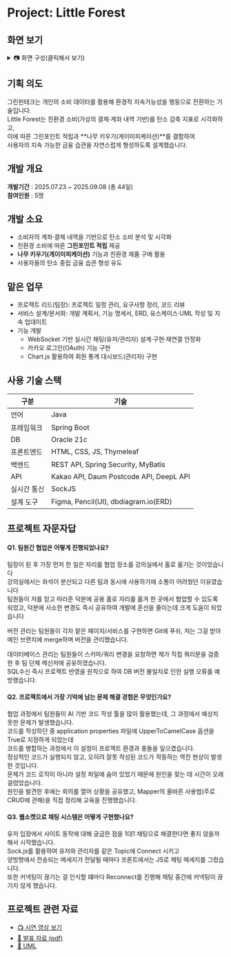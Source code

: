 # Project: Little Forest
## 화면 보기
<details>
<summary>📷 화면 구성(클릭해서 보기) </summary>


|구분 | 화면 | 미리보기 |
|----------|----------|----------|
|공통| 메인화면 | <img width="746" alt="image" src="https://github.com/user-attachments/assets/6c95713b-f8a5-45d2-8f28-81abb075366f" /> |
|공통| 회원가입 (주소api) | <img width="736" alt="image" src="https://github.com/user-attachments/assets/a63c4f22-351f-4f1b-9cf2-77495a53f5b2" /> |
|공통| 회사소개 (deeplapi) | <img width="749" height="353" alt="image" src="https://github.com/user-attachments/assets/c69ed595-ebd2-4a51-ad87-b41359c4900c" /> <img width="748" height="355" alt="image" src="https://github.com/user-attachments/assets/f7027617-4d7f-410b-b9e1-210869e166dc" /> <img width="746" height="355" alt="image" src="https://github.com/user-attachments/assets/f7f50b56-008b-4d6f-9d11-45536bc7129a" /> |
|공통| 적립방법 | <img width="741" height="357" alt="image" src="https://github.com/user-attachments/assets/8a2a88a6-7c8c-4e01-9127-9d2c8ea8a6e0" /> |
|유저| 유저채팅 | <img width="743" height="353" alt="image" src="https://github.com/user-attachments/assets/4b0193dc-6e41-40aa-b39d-199032c6cb70" /> |
|관리자| 관리자채팅| <img width="734" alt="image" src="https://github.com/user-attachments/assets/4a3681b6-f76b-4af9-bb9b-a54391470a99" /> |
|유저| 나의 지갑| <img width="750" alt="image" src="https://github.com/user-attachments/assets/cebe28e8-1a11-47d9-a746-792e7d503d28" /> |
|유저| 포인트 페이지 (다크모드) | <img width="750" alt="image" src="https://github.com/user-attachments/assets/7655bfd8-61e4-431e-9b09-cffaaaeaefeb" /> |
|유저| 기부하기 | <img width="750" alt="image" src="https://github.com/user-attachments/assets/7304c463-6872-4e76-a511-597c1f5811a7" /> <img width="750" alt="image" src="https://github.com/user-attachments/assets/abd40aa5-6683-48eb-acd2-4a65caa3b6e2" /> |
|유저| 포인트 선물하기 | <img width="939" height="489" alt="image" src="https://github.com/user-attachments/assets/a8533b00-eadc-40da-9436-0e70ec017ba7" /> |
|유저| 포인트 보상 (광고보기) | <img width="734" height="353" alt="image" src="https://github.com/user-attachments/assets/8fb213cb-c670-4eda-8576-5500eaf88d0d" /> |
|유저| 결제내역 | <img width="750" alt="image" src="https://github.com/user-attachments/assets/ebd3e3b7-aa2b-4999-8f33-78757fc65fc8" /> |
|유저| 탄소중립포인트 조회 (codef api) | <img width="800" alt="image" src="https://github.com/user-attachments/assets/3e310db2-d359-4e80-800a-8a51e0b81a4d" /> <img width="939" height="398" alt="image" src="https://github.com/user-attachments/assets/57d90ae7-59d9-4cb0-a458-77a82b214710" /> |
|유저| 나무키우기 | <img width="727" height="353" alt="image" src="https://github.com/user-attachments/assets/28763204-a6a3-4d5b-8893-591e5d7eccac" /> <img width="729" height="352" alt="image" src="https://github.com/user-attachments/assets/aabe8c4e-0b32-43e6-8520-8741f818a189" /> |
|유저| 나무키우기 (출석보상) | <img width="711" height="354" alt="image" src="https://github.com/user-attachments/assets/1a7b7dd3-69a9-45c6-a3ee-ccc215bc1875" /> |
|유저| 나무키우기 (비료구매) |<img width="715" height="353" alt="image" src="https://github.com/user-attachments/assets/66a2d028-e088-45b3-88ba-fb50acebe37d" /> |
|유저| 나무키우기 (랜덤잡초) | <img width="719" height="350" alt="image" src="https://github.com/user-attachments/assets/413bc60e-c334-47ce-b593-d3e86586ea3b" /> |
|유저| 탄소감축량 (차트&달력) | <img width="666" height="356" alt="image" src="https://github.com/user-attachments/assets/f267278d-d173-4b7b-8a17-6c4ed5ec5a1f" /> <img width="665" height="353" alt="image" src="https://github.com/user-attachments/assets/dc93e05c-7c57-43d3-a2f1-81b395c710e8" /> |
|관리자| 회원통계 | <img width="782" height="356" alt="image" src="https://github.com/user-attachments/assets/21becd59-5e0c-4aed-b2ec-a913c9756fca" /> <img width="780" height="356" alt="image" src="https://github.com/user-attachments/assets/a2bc5a0c-9142-4e86-9fed-ce83bc06bb17" /> |

</details>

## 기획 의도
그린핀테크는 개인의 소비 데이터를 활용해 환경적 지속가능성을 행동으로 전환하는 기술입니다.  
Little Forest는 친환경 소비(가상의 결제·계좌 내역 기반)를 탄소 감축 지표로 시각화하고,  
이에 따른 그린포인트 적립과 **나무 키우기(게이미피케이션)**를 결합하여  
사용자의 지속 가능한 금융 습관을 자연스럽게 형성하도록 설계했습니다.  


## 개발 개요
**개발기간** : 2025.07.23 ~ 2025.09.08 (총 44일)  
**참여인원** : 5명 

## 개발 소요
- 소비자의 계좌·결제 내역을 기반으로 탄소 소비 분석 및 시각화  
- 친환경 소비에 따른 **그린포인트 적립** 제공  
- **나무 키우기(게이미피케이션)** 기능과 친환경 제품 구매 활용  
- 사용자들의 탄소 중립 금융 습관 형성 유도

## 맡은 업무
- 프로젝트 리드(팀장): 프로젝트 일정 관리, 요구사항 정리, 코드 리뷰
- 서비스 설계/문서화: 개발 계획서, 기능 명세서, ERD, 유스케이스·UML 작성 및 지속 업데이트
- 기능 개발
  - WebSocket 기반 실시간 채팅(유저/관리자) 설계·구현·재연결 안정화
  - 카카오 로그인(OAuth) 기능 구현
  - Chart.js 활용하여 회원 통계 대시보드(관리자) 구현

## 사용 기술 스택
| 구분        | 기술 |
|-------------|------|
| 언어        | Java |
| 프레임워크  | Spring Boot |
| DB          | Oracle 21c |
| 프론트엔드  | HTML, CSS, JS, Thymeleaf |
| 백엔드      | REST API, Spring Security, MyBatis|
| API         | Kakao API, Daum Postcode API, DeepL API|
| 실시간 통신 | SockJS |
| 설계 도구   | Figma, Pencil(UI), dbdiagram.io(ERD) |

## 프로젝트 자문자답
#### Q1. 팀원간 협업은 어떻게 진행되었나요?
팀장이 된 후 가장 먼저 한 일은 자리를 협업 장소를 강의실에서 홀로 옮기는 것이었습니다  
강의실에서는 좌석이 분산되고 다른 팀과 동시에 사용하기에 소통이 어려웠던 이유였습니다  
팀원들이 저를 믿고 따라준 덕분에 공용 홀로 자리를 옮겨 한 곳에서 협업할 수 있도록 되었고, 덕분에 사소한 변경도 즉시 공유하여 개발에 혼선을 줄이는데 크게 도움이 되었습니다  
  
버전 관리는 팀원들이 각자 맡은 페이지/서비스를 구현하면 Git에 푸쉬, 저는 그걸 받아 메인 브랜치에 merge하며 버전을 관리했습니다.  
  
데이터베이스 관리는 팀원들이 스키마/쿼리 변경을 요청하면 제가 직접 쿼리문을 검증한 후 팀 단체 메신저에 공유하였습니다.  
SQL수신 즉시 프로젝트 반영을 원칙으로 하여 DB 버전 불일치로 인한 실행 오류를 예방했습니다.

#### Q2. 프로젝트에서 가장 기억에 남는 문제 해결 경험은 무엇인가요?
협업 과정에서 팀원들이 AI 기반 코드 작성 툴을 많이 활용했는데, 그 과정에서 예상치 못한 문제가 발생했습니다.  
코드를 작성하던 중 application properties 파일에 UpperToCamelCase 옵션을 True로 지정하게 되었는데  
코드를 병합하는 과정에서 이 설정이 프로젝트 환경과 충돌을 일으켰습니다.   
정상적인 코드가 실행되지 않고, 오히려 잘못 작성된 코드가 작동하는 역전 현상이 발생한 것입니다.  
문제가 코드 로직이 아니라 설정 파일에 숨어 있었기 때문에 원인을 찾는 데 시간이 오래 걸렸었습니다.   
원인을 발견한 후에는 회의를 열어 상황을 공유했고, Mapper의 올바른 사용법(주로 CRUD에 관해)을 직접 정리해 교육을 진행했습니다.  

#### Q3. 웹소켓으로 채팅 시스템은 어떻게 구현했나요?
유저 입장에서 사이트 동작에 대해 궁금한 점을 1대1 채팅으로 해결한다면 좋지 않을까 해서 시작했습니다.  
Sock.js를 활용하여 유저와 관리자를 같은 Topic에 Connect 시키고  
양방향에서 전송되는 메세지가 전달될 때마다 프론트에서는 JS로 채팅 메세지를 그렸습니다.  
또한 커넥팅이 끊기는 걸 인식할 떄마다 Reconnect를 진행해 채팅 중간에 커넥팅이 끊기지 않게 했습니다. 

## 프로젝트 관련 자료
- [📺 시연 영상 보기](https://drive.google.com/file/d/1KNOvw39GN9Nq5Je-ABuRC-72UrQRXZcF/view?usp=drive_link)  
- [📑 발표 자료 (pdf)](https://drive.google.com/file/d/1DMHbphXrs7kvrevE1sIYHGOqHCI6RMkZ/view?usp=drive_link)
- [📑 UML](https://drive.google.com/file/d/1nqFyjvWFnB1mlrkAlK9wcyfHImJZQSMl/view?usp=drive_link)
